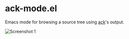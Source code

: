 ack-mode.el
===========

Emacs mode for browsing a source tree using [ack](http://betterthangrep.com/)'s output.

![Screenshot 1](/sudish/ack-mode.el/wiki/example-1.png)
